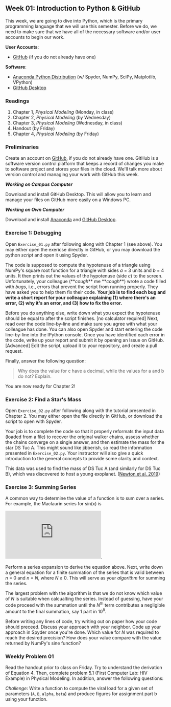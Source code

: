 ## Week 01: Introduction to Python & GitHub

This week, we are going to dive into Python, which is the primary programming
language that we will use this semester. Before we do, we need to make sure that
we have all of the necessary software and/or user accounts to begin our work.

**User Accounts**:
 - [GitHub](https://github.com) (if you do not already have one)

**Software**:
 - [Anaconda Python Distribution](https://www.anaconda.com/distribution/) (w/ Spyder, NumPy, SciPy, Matplotlib, VPython)
 - [GitHub Desktop](https://desktop.github.com/)

### Readings
 1. Chapter 1, _Physical Modeling_ (Monday, in class)
 2. Chapter 2, _Physical Modeling_ (by Wednesday)
 3. Chapter 3, _Physical Modeling_ (Wednesday, in class)
 4. Handout (by Friday)
 5. Chapter 4, _Physical Modeling_ (by Friday)

### Preliminaries

Create an account on [GitHub](https://github.com), if you do not already have one.
GitHub is a software version control platform that keeps a record of changes you
make to software project and stores your files in the cloud. We'll talk more about
version control and managing your work with GitHub this week.

__*Working on Campus Computer*__

Download and install GitHub Desktop. This will allow you to learn
and manage your files on GitHub more easily on a Windows PC.

__*Working on Own Computer*__

Download and install [Anaconda](https://www.anaconda.com/distribution/) and
[GitHub Desktop](https://desktop.github.com/).

### Exercise 1: Debugging

Open `Exercise_01.py` after following along with Chapter 1 (see above). You may
either open the exericse directly in GitHub, or you may download the python
_script_ and open it using Spyder.

The code is supposed to compute the hypotenuse of a triangle using NumPy's square
root function for a triangle with sides *a* = 3 units and *b* = 4 units. It then
prints out the values of the hypotenuse (side *c*) to the screen. Unfortunately,
your colleague (\*\**cough*\*\* me \*\**cough*\*\*) wrote a code filled with *bugs*, i.e.,
errors that prevent the script from running properly. They have asked you to help
them fix their code. __Your job is to find each bug and write a short report for
your colleague explaining (1) where there's an error, (2) why it's an error,
and (3) how to fix the error.__

Before you do anything else, write down what you expect the hypotenuse should be
equal to after the script finishes. [no calculator required] Next, read over the
code line-by-line and make sure you agree with what your colleague has done.
You can also open Spyder and start entering the code line-by-line into the
IPython console. Once you have identified each error in the code, write up your
report and submit it by opening an Issue on GitHub. [Advanced] Edit the script,
upload it to your repository, and create a pull request.

Finally, answer the following question:

> Why does the value for c have a decimal, while the values for a and b do not?
Explain.

You are now ready for Chapter 2!

### Exercise 2: Find a Star's Mass

Open `Exercise_02.py` after following along with the tutorial presented
in Chapter 2. You may either open the file directly in GitHub, or download
the script to open with Spyder.

Your job is to complete the code so that it properly reformats the input
data (loaded from a file) to recover the original walker chains, assess
whether the chains converge on a single answer, and then estimate the
mass for the star DS Tuc A. This might sound like jibberish, so read the
information presented in `Exercise_02.py`. Your instructor will also give
a quick introduction to the general concepts to provide some clarity and
context.

This data was used to find the mass of DS Tuc A (and similarly for DS Tuc B),
which was discovered to host a young exoplanet.
([Newton et al. 2019](https://arxiv.org/abs/1906.10703))

### Exercise 3: Summing Series
A common way to determine the value of a function is to sum over a series.
For example, the Maclaurin series for sin(x) is 

![equation](https://latex.codecogs.com/gif.latex?%5Csin%28x%29%20%3D%20x%20-%20%5Cfrac%7Bx%5E3%7D%7B3%21%7D%20&plus;%20%5Cfrac%7Bx%5E5%7D%7B5%21%7D%20-%20%5Cfrac%7Bx%5E7%7D%7B7%21%7D%20&plus;%20%5Ccdots).

Perform a series expansion to derive the equation above. Next, write down
a general equation for a finite summation of the series that is valid 
between _n_ = 0 and _n_ = _N_, where _N_ ≥ 0. This will serve as your 
_algorithm_ for summing the series.

The largest problem with the algorithm is that we do not know which value
of _N_ is suitable when calcualting the series. Instead of guessing, have
your code proceed with the summation until the _N_<sup>th</sup> term contributes
a negligible amount to the final summation, say 1 part in 10<sup>8</sup>.

Before writing any lines of code, try writing out on paper how your code
should preceed. Discuss your approach with your neighbor. Code up your 
approach in Spyder once you're done. Which value for _N_ was required to 
reach the desired precision? How does your value compare with the value 
returned by NumPy's sine function?

### Weekly Problem 01

Read the handout prior to class on Friday. Try to understand the derivation
of Equation 4. Then, complete problem 5.1 (First Computer Lab: HIV Example)
in Physical Modeling. In addition, answer the following questions:

_Challenge_: Write a function to compute the viral load for a given set
of parameters (`A`, `B`, `alpha`, `beta`) and produce figures for
assignment part b using your function.
